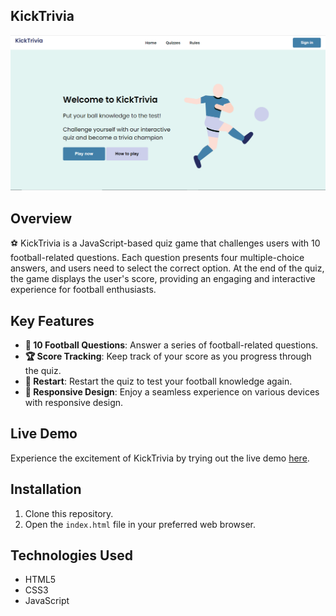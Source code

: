 ## KickTrivia

![KickTrivia Preview](/images/preview.png)
## Overview

⚽ KickTrivia is a JavaScript-based quiz game that challenges users with 10 football-related questions. Each question presents four multiple-choice answers, and users need to select the correct option. At the end of the quiz, the game displays the user's score, providing an engaging and interactive experience for football enthusiasts.

## Key Features

- **📝 10 Football Questions**: Answer a series of football-related questions.
- **🏆 Score Tracking**: Keep track of your score as you progress through the quiz.
- **🔄 Restart**: Restart the quiz to test your football knowledge again.
- **📱 Responsive Design**: Enjoy a seamless experience on various devices with responsive design.

## Live Demo

Experience the excitement of KickTrivia by trying out the live demo [here](https://your-demo-url.com).

## Installation

1. Clone this repository.
2. Open the `index.html` file in your preferred web browser.

## Technologies Used

- HTML5
- CSS3
- JavaScript
